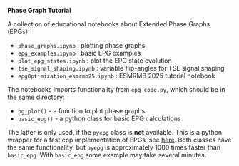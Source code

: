 **Phase Graph Tutorial**  

A collection of educational notebooks about Extended Phase Graphs (EPGs):

- `phase_graphs.ipynb` : plotting phase graphs 
- `epg_examples.ipynb` : basic EPG examples
- `plot_epg_states.ipynb` : plot the EPG state evolution
- `tse_signal_shaping.ipynb` : variable flip-angles for TSE signal shaping
- `epgOptimization_esmrmb25.ipynb` : ESMRMB 2025 tutorial notebook

The notebooks imports functionality from `epg_code.py`, which should be in the same directory:

-  `pg_plot()` - a function to plot phase graphs
-  `basic_epg()` - a python class for basic EPG calculations

The latter is only used, if the `pyepg` class is **not** available. This is a python wrapper for a fast cpp implementation of EPGs, see [here](https://github.com/mrphysics-bonn/EPGpp). 
Both classes have the same functionality, but `pyepg` is approximately 1000 times faster than `basic_epg`. With `basic_epg` some example may take several minutes.

